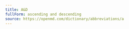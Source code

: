 ```yaml
---
title: A&D
fullForm: ascending and descending
source: https://openmd.com/dictionary/abbreviations/a
---
```

